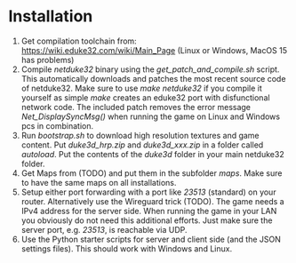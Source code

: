 # Installation

1. Get compilation toolchain from: https://wiki.eduke32.com/wiki/Main_Page (Linux or Windows, MacOS 15 has problems)
2. Compile *netduke32* binary using the *get_patch_and_compile.sh* script. This automatically downloads and patches the most recent source code of netduke32. Make sure to use *make netduke32* if you compile it yourself as simple *make* creates an eduke32 port with disfunctional network code. The included patch removes the error message *Net_DisplaySyncMsg()* when running the game on Linux and Windows pcs in combination.
3. Run *bootstrap.sh* to download high resolution textures and game content. Put *duke3d_hrp.zip* and *duke3d_xxx.zip* in a folder called *autoload*. Put the contents of the *duke3d* folder in your main netduke32 folder.
4. Get Maps from (TODO) and put them in the subfolder *maps*. Make sure to have the same maps on all installations.
5. Setup either port forwarding with a port like *23513* (standard) on your router. Alternatively use the Wireguard trick (TODO). The game needs a IPv4 address for the server side. When running the game in your LAN you obviously do not need this additional efforts. Just make sure the server port, e.g. *23513*, is reachable via UDP.
6. Use the Python starter scripts for server and client side (and the JSON settings files). This should work with Windows and Linux.
